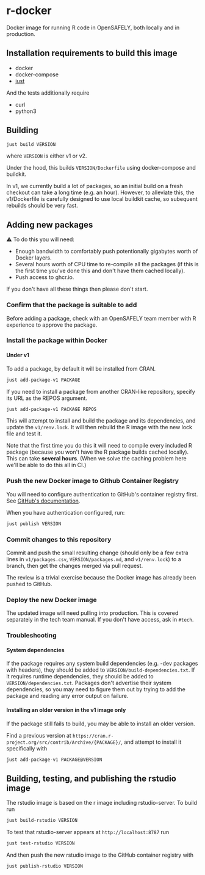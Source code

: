 # r-docker

Docker image for running R code in OpenSAFELY, both locally and in production.

## Installation requirements to build this image

* docker
* docker-compose
* [just](https://github.com/casey/just)

And the tests additionally require

* curl
* python3

## Building

```sh
just build VERSION
```

where `VERSION` is either v1 or v2.

Under the hood, this builds `VERSION/Dockerfile` using docker-compose and buildkit.

In v1, we currently build a lot of packages, so an initial build on a fresh checkout
can take a long time (e.g. an hour).  However, to alleviate this, the
v1/Dockerfile is carefully designed to use local buildkit cache, so subequent
rebuilds should be very fast.

## Adding new packages

:warning: To do this you will need:

 * Enough bandwidth to comfortably push potentionally gigabytes worth of
   Docker layers.
 * Several hours worth of CPU time to re-compile all the packages (if
   this is the first time you've done this and don't have them cached
   locally).
 * Push access to ghcr.io.

If you don't have all these things then please don't start.

### Confirm that the package is suitable to add

Before adding a package, check with an OpenSAFELY team member with R
experience to approve the package.

### Install the package within Docker

#### Under v1

To add a package, by default it will be installed from CRAN.

```sh
just add-package-v1 PACKAGE
```

If you need to install a package from another CRAN-like repository, specify its URL as the REPOS argument.

```sh
just add-package-v1 PACKAGE REPOS
```

This will attempt to install and build the package and its dependencies, and
update the `v1/renv.lock`. It will then rebuild the R image with the new lock file
and test it.

Note that the first time you do this it will need to compile every
included R package (because you won't have the R package builds cached
locally). This can take **several hours**. (When we solve the caching
problem here we'll be able to do this all in CI.)

### Push the new Docker image to Github Container Registry

You will need to configure authentication to GitHub's container registry first.
See [GitHub's documentation](https://docs.github.com/en/packages/working-with-a-github-packages-registry/working-with-the-container-registry#authenticating-to-the-container-registry).

When you have authentication configured, run:

```sh
just publish VERSION
```

### Commit changes to this repository

Commit and push the small resulting change (should only be a few extra
lines in `v1/packages.csv`, `VERSION/packages.md`, and `v1/renv.lock`) to a branch, then get the changes
merged via pull request.

The review is a trivial exercise because the Docker image has already been
pushed to GitHub.

### Deploy the new Docker image

The updated image will need pulling into production. This is covered
separately in the tech team manual. If you don't have access, ask in
`#tech`.

### Troubleshooting

#### System dependencies

If the package requires any system build dependencies (e.g. -dev packages with
headers), they should be added to `VERSION/build-dependencies.txt`. If it requires
runtime dependencies, they should be added to `VERSION/dependencies.txt`. Packages
don't advertise their system dependencies, so you may need to figure them out
by trying to add the package and reading any error output on failure.

#### Installing an older version in the v1 image only

If the package still fails to build, you may be able to install an older version.

Find a previous version at `https://cran.r-project.org/src/contrib/Archive/{PACKAGE}/`, and attempt to install it specifically with

```sh
just add-package-v1 PACKAGE@VERSION
```

## Building, testing, and publishing the rstudio image

The rstudio image is based on the r image including rstudio-server. To build run

```sh
just build-rstudio VERSION
```

To test that rstudio-server appears at `http://localhost:8787` run

```sh
just test-rstudio VERSION
```

And then push the new rstudio image to the GitHub container registry with

```sh
just publish-rstudio VERSION
```
